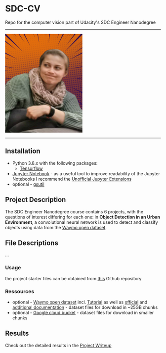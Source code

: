 # SDC-CV
Repo for the computer vision part of Udacity's SDC Engineer Nanodegree

- - - -
![alt text](https://github.com/Andrea-Schulz/datascience/blob/master/icons/notamused1.png?raw=true)
- - - -

## Installation
* Python 3.8.x with the following packages:
	* [Tensorflow](https://www.tensorflow.org/)
* [Jupyter Notebook](https://docs.jupyter.org/en/latest/install.html#install) - as a useful tool to improve readability of the Jupyter Notebooks I recommend the [Unofficial Jupyter Extensions](https://jupyter-contrib-nbextensions.readthedocs.io/en/latest/index.html)
* optional - [gsutil](https://cloud.google.com/storage/docs/gsutil)

## Project Description

The SDC Engineer Nanodegree course contains 6 projects, with the questions of interest differing for each one: in **Object Detection in an Urban Environment**, a convolutional neural network is used to detect and classify objects using data from the [Waymo open dataset](https://waymo.com/open/download/). 

## File Descriptions
...

### Usage
the project starter files can be obtained from [this](https://github.com/udacity/nd013-c1-vision-starter) Github repository

### Ressources
* optional - [Waymo open dataset](https://waymo.com/open/download/) incl. [Tutorial](https://github.com/waymo-research/waymo-open-dataset) as well as [official](https://waymo.com/open/data/perception) and [additional documentation](https://github.com/Jossome/Waymo-open-dataset-document) - dataset files for download in ~25GB chunks
* optional - [Google cloud bucket](https://console.cloud.google.com/storage/browser/waymo_open_dataset_v_1_2_0_individual_files) - dataset files for download in smaller chunks


## Results
Check out the detailed results in the [Project Writeup](ProjectWriteup.md)
